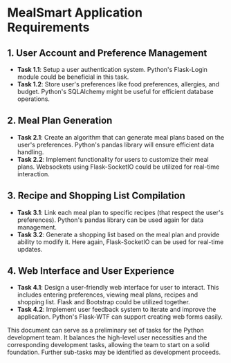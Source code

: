 # MealSmart Application Requirements

## 1. User Account and Preference Management

   - **Task 1.1**: Setup a user authentication system. Python's Flask-Login module could be beneficial in this task.
   - **Task 1.2**: Store user's preferences like food preferences, allergies, and budget. Python's SQLAlchemy might be useful for efficient database operations.

## 2. Meal Plan Generation 

   - **Task 2.1**: Create an algorithm that can generate meal plans based on the user's preferences. Python's pandas library will ensure efficient data handling.
   - **Task 2.2**: Implement functionality for users to customize their meal plans. Websockets using Flask-SocketIO could be utilized for real-time interaction.

## 3. Recipe and Shopping List Compilation

   - **Task 3.1**: Link each meal plan to specific recipes (that respect the user's preferences). Python's pandas library can be used again for data management.
   - **Task 3.2**: Generate a shopping list based on the meal plan and provide ability to modify it. Here again, Flask-SocketIO can be used for real-time updates.

## 4. Web Interface and User Experience

   - **Task 4.1**: Design a user-friendly web interface for user to interact. This includes entering preferences, viewing meal plans, recipes and shopping list. Flask and Bootstrap could be utilized together.
   - **Task 4.2**: Implement user feedback system to iterate and improve the application. Python's Flask-WTF can support creating web forms easily. 

This document can serve as a preliminary set of tasks for the Python development team. It balances the high-level user necessities and the corresponding development tasks, allowing the team to start on a solid foundation. Further sub-tasks may be identified as development proceeds.
